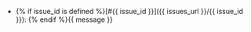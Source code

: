* {% if issue_id is defined %}[#{{ issue_id }}]({{ issues_url }}/{{ issue_id }}): {% endif %}{{ message }}  
